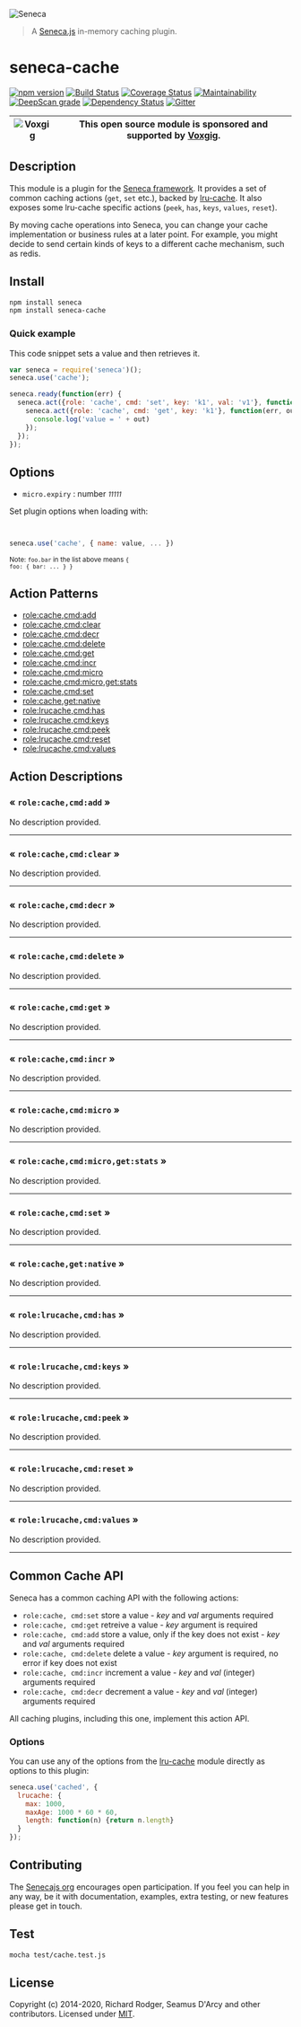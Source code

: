 ![Seneca](http://senecajs.org/files/assets/seneca-logo.png)

> A [Seneca.js][] in-memory caching plugin.

# seneca-cache
[![npm version][npm-badge]][npm-url]
[![Build Status][travis-badge]][travis-url]
[![Coverage Status][coveralls-badge]][coveralls-url]
[![Maintainability](https://api.codeclimate.com/v1/badges/9328019ed993fb5b1085/maintainability)](https://codeclimate.com/github/senecajs/seneca-cache/maintainability)
[![DeepScan grade](https://deepscan.io/api/teams/5016/projects/12815/branches/203961/badge/grade.svg)](https://deepscan.io/dashboard#view=project&tid=5016&pid=12815&bid=203961)
[![Dependency Status][david-badge]][david-url]
[![Gitter][gitter-badge]][gitter-url]

| ![Voxgig](https://www.voxgig.com/res/img/vgt01r.png) | This open source module is sponsored and supported by [Voxgig](https://www.voxgig.com). |
|---|---|

## Description

This module is a plugin for the [Seneca framework](http://senecajs.org). It provides a set of common caching actions (`get`, `set` etc.), backed by [lru-cache](https://github.com/isaacs/node-lru-cache).
It also exposes some lru-cache specific actions (`peek`, `has`, `keys`, `values`, `reset`).

By moving cache operations into Seneca, you can change your cache implementation or business rules at a later point.
For example, you might decide to send certain kinds of keys to a different cache mechanism, such as redis.


## Install

```sh
npm install seneca
npm install seneca-cache
```

### Quick example

This code snippet sets a value and then retrieves it.

```js
var seneca = require('seneca')();
seneca.use('cache');

seneca.ready(function(err) {
  seneca.act({role: 'cache', cmd: 'set', key: 'k1', val: 'v1'}, function(err) {
    seneca.act({role: 'cache', cmd: 'get', key: 'k1'}, function(err, out) {
      console.log('value = ' + out)
    });
  });
});
```


<!--START:options-->


## Options

* `micro.expiry` : number <i><small>11111</small></i>


Set plugin options when loading with:
```js


seneca.use('cache', { name: value, ... })


```


<small>Note: <code>foo.bar</code> in the list above means 
<code>{ foo: { bar: ... } }</code></small> 



<!--END:options-->

<!--START:action-list-->


## Action Patterns

* [role:cache,cmd:add](#-rolecachecmdadd-)
* [role:cache,cmd:clear](#-rolecachecmdclear-)
* [role:cache,cmd:decr](#-rolecachecmddecr-)
* [role:cache,cmd:delete](#-rolecachecmddelete-)
* [role:cache,cmd:get](#-rolecachecmdget-)
* [role:cache,cmd:incr](#-rolecachecmdincr-)
* [role:cache,cmd:micro](#-rolecachecmdmicro-)
* [role:cache,cmd:micro,get:stats](#-rolecachecmdmicrogetstats-)
* [role:cache,cmd:set](#-rolecachecmdset-)
* [role:cache,get:native](#-rolecachegetnative-)
* [role:lrucache,cmd:has](#-rolelrucachecmdhas-)
* [role:lrucache,cmd:keys](#-rolelrucachecmdkeys-)
* [role:lrucache,cmd:peek](#-rolelrucachecmdpeek-)
* [role:lrucache,cmd:reset](#-rolelrucachecmdreset-)
* [role:lrucache,cmd:values](#-rolelrucachecmdvalues-)


<!--END:action-list-->

<!--START:action-desc-->


## Action Descriptions

### &laquo; `role:cache,cmd:add` &raquo;

No description provided.



----------
### &laquo; `role:cache,cmd:clear` &raquo;

No description provided.



----------
### &laquo; `role:cache,cmd:decr` &raquo;

No description provided.



----------
### &laquo; `role:cache,cmd:delete` &raquo;

No description provided.



----------
### &laquo; `role:cache,cmd:get` &raquo;

No description provided.



----------
### &laquo; `role:cache,cmd:incr` &raquo;

No description provided.



----------
### &laquo; `role:cache,cmd:micro` &raquo;

No description provided.



----------
### &laquo; `role:cache,cmd:micro,get:stats` &raquo;

No description provided.



----------
### &laquo; `role:cache,cmd:set` &raquo;

No description provided.



----------
### &laquo; `role:cache,get:native` &raquo;

No description provided.



----------
### &laquo; `role:lrucache,cmd:has` &raquo;

No description provided.



----------
### &laquo; `role:lrucache,cmd:keys` &raquo;

No description provided.



----------
### &laquo; `role:lrucache,cmd:peek` &raquo;

No description provided.



----------
### &laquo; `role:lrucache,cmd:reset` &raquo;

No description provided.



----------
### &laquo; `role:lrucache,cmd:values` &raquo;

No description provided.



----------


<!--END:action-desc-->


## Common Cache API

Seneca has a common caching API with the following actions:

   * `role:cache, cmd:set` store a value - _key_ and _val_ arguments required
   * `role:cache, cmd:get` retreive a value - _key_ argument is required
   * `role:cache, cmd:add` store a value, only if the key does not exist - _key_ and _val_ arguments required
   * `role:cache, cmd:delete` delete a value - _key_ argument is required, no error if key does not exist
   * `role:cache, cmd:incr` increment a value - _key_ and _val_ (integer) arguments required
   * `role:cache, cmd:decr` decrement a value - _key_ and _val_ (integer) arguments required

All caching plugins, including this one, implement this action API.

### Options

You can use any of the options from the [lru-cache](https://github.com/isaacs/node-lru-cache) module directly as options to this plugin:

```js
seneca.use('cached', {
  lrucache: {
    max: 1000,
    maxAge: 1000 * 60 * 60,
    length: function(n) {return n.length}
  }
});
```

## Contributing

The [Senecajs org][] encourages open participation. If you feel you
can help in any way, be it with documentation, examples, extra
testing, or new features please get in touch.

## Test

```bash
mocha test/cache.test.js
```

## License

Copyright (c) 2014-2020, Richard Rodger, Seamus D'Arcy and other contributors.
Licensed under [MIT][].

[MIT]: ./LICENSE
[Seneca.js]: https://www.npmjs.com/package/seneca
[travis-badge]: https://travis-ci.org/senecajs/seneca-cache.svg
[travis-url]: https://travis-ci.org/senecajs/seneca-cache
[npm-badge]: https://img.shields.io/npm/v/@seneca/cache.svg
[npm-url]: https://npmjs.com/package/@seneca/cache
[david-badge]: https://david-dm.org/senecajs/seneca-cache.svg
[david-url]: https://david-dm.org/senecajs/seneca-cache
[gitter-badge]: https://badges.gitter.im/Join%20Chat.svg
[gitter-url]: https://gitter.im/senecajs/seneca
[coveralls-badge]: https://coveralls.io/repos/github/senecajs/seneca-cache/badge.svg?branch=master
[coveralls-url]: https://coveralls.io/github/senecajs/seneca-cache?branch=master
[Senecajs org]: https://github.com/senecajs/
